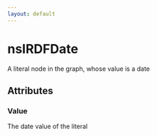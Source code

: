 ```yaml
---
layout: default
---
```


# nsIRDFDate #
  
A literal node in the graph, whose value is a date  
  

## Attributes ##

### Value ###
  
The date value of the literal  
  
